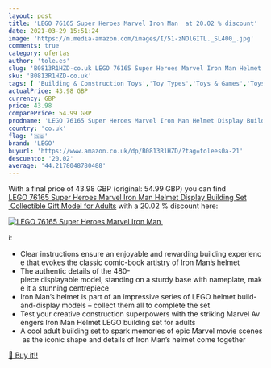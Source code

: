 ```yaml
---
layout: post
title: 'LEGO 76165 Super Heroes Marvel Iron Man  at 20.02 % discount'
date: 2021-03-29 15:51:24
image: 'https://m.media-amazon.com/images/I/51-zNOlGITL._SL400_.jpg'
comments: true
category: ofertas
author: 'tole.es'
slug: 'B0813R1HZD-co.uk LEGO 76165 Super Heroes Marvel Iron Man Helmet Display...'
sku: 'B0813R1HZD-co.uk'
tags: [ 'Building & Construction Toys','Toy Types','Toys & Games','Toys Store','lego', ]
actualPrice: 43.98 GBP
currency: GBP
price: 43.98
comparePrice: 54.99 GBP
prodname: 'LEGO 76165 Super Heroes Marvel Iron Man Helmet Display Building Set  Collectible Gift Model for Adults'
country: 'co.uk'
flag: '🇬🇧'
brand: 'LEGO'
buyurl: 'https://www.amazon.co.uk/dp/B0813R1HZD/?tag=tolees0a-21'
descuento: '20.02'
average: '44.2178048780488'
---
```


With a final price of 43.98 GBP (original: 54.99 GBP) you can find [LEGO 76165 Super Heroes Marvel Iron Man Helmet Display Building Set  Collectible Gift Model for Adults](https://www.amazon.co.uk/dp/B0813R1HZD/?tag=tolees0a-21) with a  20.02 % discount here:

[![LEGO 76165 Super Heroes Marvel Iron Man ](https://m.media-amazon.com/images/I/51-zNOlGITL._SL400_.jpg)](https://www.amazon.co.uk/dp/B0813R1HZD/?tag=tolees0a-21)

ℹ️:

- Clear instructions ensure an enjoyable and rewarding building experience that evokes the classic comic-book artistry of Iron Man’s helmet
- The authentic details of the 480-piece displayable model, standing on a sturdy base with nameplate, make it a stunning centrepiece
- Iron Man’s helmet is part of an impressive series of LEGO helmet build-and-display models – collect them all to complete the set
- Test your creative construction superpowers with the striking Marvel Avengers Iron Man Helmet LEGO building set for adults
- A cool adult building set to spark memories of epic Marvel movie scenes as the iconic shape and details of Iron Man’s helmet come together

[🛒 Buy it!!](https://www.amazon.co.uk/dp/B0813R1HZD/?tag=tolees0a-21)

